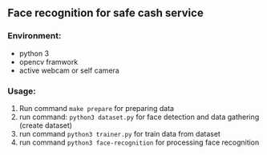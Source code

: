 ## Face recognition for safe cash service

### Environment:
- python 3
- opencv framwork
- active webcam or self camera

### Usage:
1. Run command `make prepare` for preparing data
2. run command: `python3 dataset.py` for face detection and data gathering (create dataset)
3. run command `python3 trainer.py` for train data from dataset
4. run command `python3 face-recognition` for processing face recognition